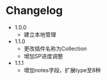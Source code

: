 # Changelog

+ 1.0.0
	- 建立本地管理
+ 1.1.0
	- 更改插件名称为Collection
	- 增加SP进度调整
+ 1.1.1
	- 增加notes字段，扩展type至8种